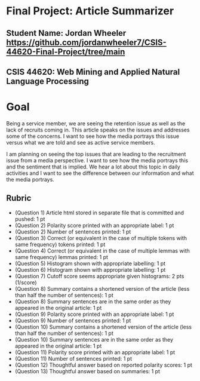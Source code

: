 # Final Project: Article Summarizer
## Student Name: Jordan Wheeler https://github.com/jordanwheeler7/CSIS-44620-Final-Project/tree/main
## CSIS 44620: Web Mining and Applied Natural Language Processing

# Goal
Being a service member, we are seeing the retention issue as well as the lack of recruits coming in. This article speaks on the issues and addresses some of the concerns. I want to see how the media portrays this issue versus what we are told and see as active service members.

I am planning on seeing the top issues that are leading to the recruitment issue from a media perspective. I want to see how the media portrays this and the sentiment that is implied. We hear a lot about this topic in daily activities and I want to see the difference between our information and what the media portrays.


## Rubric

* (Question 1) Article html stored in separate file that is committed and pushed: 1 pt
* (Question 2) Polarity score printed with an appropriate label: 1 pt
* (Question 2) Number of sentences printed: 1 pt
* (Question 3) Correct (or equivalent in the case of multiple tokens with same frequency) tokens printed: 1 pt
* (Question 4) Correct (or equivalent in the case of multiple lemmas with same frequency) lemmas printed: 1 pt
* (Question 5) Histogram shown with appropriate labelling: 1 pt
* (Question 6) Histogram shown with appropriate labelling: 1 pt
* (Question 7) Cutoff score seems appropriate given histograms: 2 pts (1/score)
* (Question 8) Summary contains a shortened version of the article (less than half the number of sentences): 1 pt
* (Question 8) Summary sentences are in the same order as they appeared in the original article: 1 pt
* (Question 9) Polarity score printed with an appropriate label: 1 pt
* (Question 9) Number of sentences printed: 1 pt
* (Question 10) Summary contains a shortened version of the article (less than half the number of sentences): 1 pt
* (Question 10) Summary sentences are in the same order as they appeared in the original article: 1 pt
* (Question 11) Polarity score printed with an appropriate label: 1 pt
* (Question 11) Number of sentences printed: 1 pt
* (Question 12) Thoughtful answer based on reported polarity scores: 1 pt
* (Question 13) Thoughtful answer based on summaries: 1 pt
